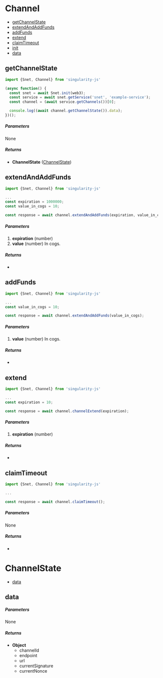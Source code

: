 # Channel

*   [getChannelState](#getChannelState)
*   [extendAndAddFunds](#extendAndAddFunds)
*   [addFunds](#addFunds)
*   [extend](#extend)
*   [claimTimeout](#claimTimeout)
*   [init](#init)
*   [data](#data)


## getChannelState
``` javascript
import {Snet, Channel} from 'singularity-js'

(async function() {
  const snet = await Snet.init(web3);
  const service = await snet.getService('snet', 'example-service');
  const channel = (await service.getChannels())[0];

  console.log((await channel.getChannelState()).data);
})();
```
##### Parameters
None
##### Returns
- __ChannelState__ ([ChannelState](#channel-state))


## extendAndAddFunds
``` javascript
import {Snet, Channel} from 'singularity-js'

...
const expiration = 1000000;
const value_in_cogs = 10;

const response = await channel.extendAndAddFunds(expiration, value_in_cogs);

```
##### Parameters
1. __expiration__ (number)
2. __value__ (number) In cogs.
##### Returns
- 


## addFunds
``` javascript
import {Snet, Channel} from 'singularity-js'

...
const value_in_cogs = 10;

const response = await channel.extendAndAddFunds(value_in_cogs);

```
##### Parameters
1. __value__ (number) In cogs.
##### Returns
- 

## extend
``` javascript
import {Snet, Channel} from 'singularity-js'

...
const expiration = 10;

const response = await channel.channelExtend(expiration);

```
##### Parameters
1. __expiration__ (number)
##### Returns
-


## claimTimeout
``` javascript
import {Snet, Channel} from 'singularity-js'

...

const response = await channel.claimTimeout();

```
##### Parameters
None
##### Returns
-


# ChannelState

*   [data](#data)

## data
##### Parameters
None
##### Returns
- __Object__ 
    * channelId
    * endpoint
    * url
    * currentSignature
    * currentNonce 